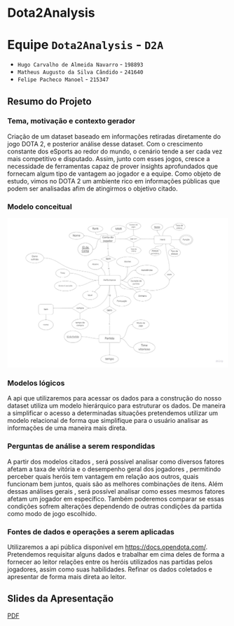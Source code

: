 # Dota2Analysis

# Equipe `Dota2Analysis` - `D2A`
* `Hugo Carvalho de Almeida Navarro` - `198893`
* `Matheus Augusto da Silva Cândido` - `241640`
* `Felipe Pacheco Manoel` - `215347`

## Resumo do Projeto

### Tema, motivação e contexto gerador
 Criação de um dataset baseado em informações retiradas diretamente do jogo DOTA 2, e posterior análise desse dataset.
 Com o crescimento constante dos eSports ao redor do mundo, o cenário tende a ser cada vez mais competitivo e disputado. Assim, junto com esses jogos, cresce a necessidade de ferramentas capaz de prover insights aprofundados que fornecam algum tipo de vantagem ao jogador e a equipe. 
 Como objeto de estudo, vimos no DOTA 2 um ambiente rico em informações públicas que podem ser analisadas afim de atingirmos o objetivo citado.
 
### Modelo conceitual
![Modelo Conceitual](images/conceitual.jpg)

### Modelos lógicos

 A api que utilizaremos para acessar os dados para a construção do nosso dataset utiliza um modelo hierárquico para estruturar os dados. De maneira a simplificar o acesso a determinadas situações pretendemos utilizar um modelo relacional de forma que simplifique para o usuário analisar as informações de uma maneira mais direta.

### Perguntas de análise a serem respondidas
A partir dos modelos citados , será possível analisar como diversos fatores afetam a taxa de vitória e o desempenho geral dos jogadores , permitindo perceber quais heróis tem vantagem em relação aos outros, quais funcionam bem juntos, quais são as melhores combinações de itens. Além dessas análises gerais , será possível analisar como esses mesmos fatores afetam um jogador em específico. Também poderemos comparar se essas condições sofrem alterações dependendo de outras condições da partida como modo de jogo escolhido.
### Fontes de dados e operações a serem aplicadas

 Utilizaremos a api pública disponível em https://docs.opendota.com/. Pretendemos requisitar alguns dados e trabalhar em cima deles de forma a fornecer ao leitor relações entre os heróis utilizados nas partidas pelos jogadores, assim como suas habilidades. Refinar os dados coletados e apresentar de forma mais direta ao leitor.


## Slides da Apresentação
 [PDF](https://docs.google.com/presentation/d/1AMuYdvCCHGHGg7qLdhIqGdSa24bUhVHd5tgz8DVj9io/edit#slide=id.gf001bdd87c_0_76)
